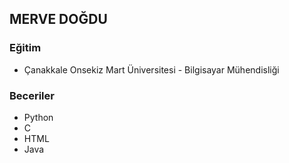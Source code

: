 MERVE DOĞDU
-------
### Eğitim

* Çanakkale Onsekiz Mart Üniversitesi - Bilgisayar Mühendisliği

### Beceriler

* Python
* C
* HTML
* Java

